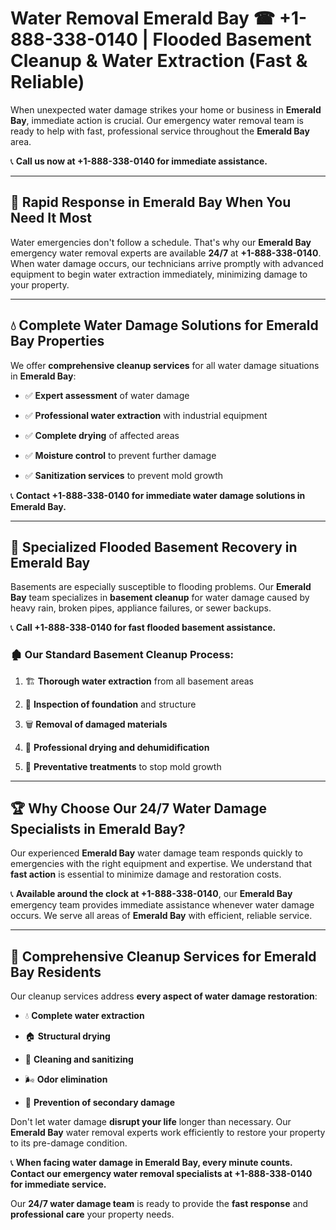 # Water Removal Emerald Bay ☎ +1-888-338-0140 | Flooded Basement Cleanup & Water Extraction (Fast & Reliable)

When unexpected water damage strikes your home or business in **Emerald Bay**, immediate action is crucial. Our emergency water removal team is ready to help with fast, professional service throughout the **Emerald Bay** area. 

📞 **Call us now at +1-888-338-0140 for immediate assistance.**
---
## 🚀 Rapid Response in Emerald Bay When You Need It Most
Water emergencies don't follow a schedule. That's why our **Emerald Bay** emergency water removal experts are available **24/7** at **+1-888-338-0140**. When water damage occurs, our technicians arrive promptly with advanced equipment to begin water extraction immediately, minimizing damage to your property.
---
## 💧 Complete Water Damage Solutions for Emerald Bay Properties
We offer **comprehensive cleanup services** for all water damage situations in **Emerald Bay**:
- ✅ **Expert assessment** of water damage  
- ✅ **Professional water extraction** with industrial equipment  
- ✅ **Complete drying** of affected areas  
- ✅ **Moisture control** to prevent further damage  
- ✅ **Sanitization services** to prevent mold growth  
📞 **Contact +1-888-338-0140 for immediate water damage solutions in Emerald Bay.**
---
## 🌊 Specialized Flooded Basement Recovery in Emerald Bay
Basements are especially susceptible to flooding problems. Our **Emerald Bay** team specializes in **basement cleanup** for water damage caused by heavy rain, broken pipes, appliance failures, or sewer backups. 
📞 **Call +1-888-338-0140 for fast flooded basement assistance.**
### 🏚️ Our Standard Basement Cleanup Process:
1. 🏗️ **Thorough water extraction** from all basement areas  
2. 🔎 **Inspection of foundation** and structure  
3. 🗑️ **Removal of damaged materials**  
4. 💨 **Professional drying and dehumidification**  
5. 🚫 **Preventative treatments** to stop mold growth  
---
## 🏆 Why Choose Our 24/7 Water Damage Specialists in Emerald Bay?
Our experienced **Emerald Bay** water damage team responds quickly to emergencies with the right equipment and expertise. We understand that **fast action** is essential to minimize damage and restoration costs.
📞 **Available around the clock at +1-888-338-0140**, our **Emerald Bay** emergency team provides immediate assistance whenever water damage occurs. We serve all areas of **Emerald Bay** with efficient, reliable service.
---
## 🧹 Comprehensive Cleanup Services for Emerald Bay Residents
Our cleanup services address **every aspect of water damage restoration**:
- 💧 **Complete water extraction**  
- 🏠 **Structural drying**  
- 🧼 **Cleaning and sanitizing**  
- 🌬️ **Odor elimination**  
- 🚫 **Prevention of secondary damage**  
Don't let water damage **disrupt your life** longer than necessary. Our **Emerald Bay** water removal experts work efficiently to restore your property to its pre-damage condition.
📞 **When facing water damage in Emerald Bay, every minute counts. Contact our emergency water removal specialists at +1-888-338-0140 for immediate service.**
Our **24/7 water damage team** is ready to provide the **fast response** and **professional care** your property needs.
